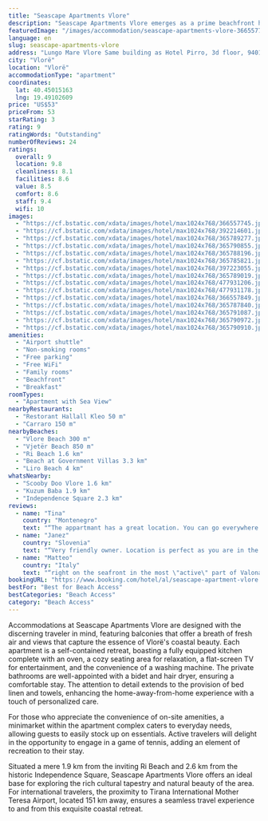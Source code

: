 ```yaml
---
title: "Seascape Apartments Vlore"
description: "Seascape Apartments Vlore emerges as a prime beachfront haven in the vibrant city of Vlorë, perfectly positioned just a stone's throw away from the pristine Vlore Beach and a brief stroll from the serene Vjetër Beach."
featuredImage: "/images/accommodation/seascape-apartments-vlore-366557745.jpg"
language: en
slug: seascape-apartments-vlore
address: "Lungo Mare Vlore Same building as Hotel Pirro, 3d floor, 9401 Vlorë, Albania"
city: "Vlorë"
location: "Vlorë"
accommodationType: "apartment"
coordinates:
  lat: 40.45015163
  lng: 19.49102609
price: "US$53"
priceFrom: 53
starRating: 3
rating: 9
ratingWords: "Outstanding"
numberOfReviews: 24
ratings:
  overall: 9
  location: 9.8
  cleanliness: 8.1
  facilities: 8.6
  value: 8.5
  comfort: 8.6
  staff: 9.4
  wifi: 10
images:
  - "https://cf.bstatic.com/xdata/images/hotel/max1024x768/366557745.jpg?k=f658276ed1381a8f4deff7b297eed28599b4dc52428738b345c692c598c4cb3f&o=&hp=1"
  - "https://cf.bstatic.com/xdata/images/hotel/max1024x768/392214601.jpg?k=54c60e8e2a2b91845b0a16b4a731351d6207b3208e678b2249cc0cfdceae578c&o=&hp=1"
  - "https://cf.bstatic.com/xdata/images/hotel/max1024x768/365789277.jpg?k=88e6168fe0e2f54ce42dc811cff697d5a3f2f6211f3ae8513a0df4432549fc4d&o=&hp=1"
  - "https://cf.bstatic.com/xdata/images/hotel/max1024x768/365790855.jpg?k=6194c4a0a5aa95a4d4322077f5e12a7d4148804bf896877106c9eb79ca6a3c8c&o=&hp=1"
  - "https://cf.bstatic.com/xdata/images/hotel/max1024x768/365788196.jpg?k=3f95ce4362c144089a65c3ce3857cd75461cbb22e2df61aed77973b21d39647c&o=&hp=1"
  - "https://cf.bstatic.com/xdata/images/hotel/max1024x768/365785821.jpg?k=26d21ced0910ae8ba9fd7c587d00aee07fc56c36fc2a9e6e3baab8d2eba6c417&o=&hp=1"
  - "https://cf.bstatic.com/xdata/images/hotel/max1024x768/397223055.jpg?k=6bee4067915337c116a4bb5e60daa3c35afa22f86f4373718dbc82dc50b5e1e8&o=&hp=1"
  - "https://cf.bstatic.com/xdata/images/hotel/max1024x768/365789019.jpg?k=5873c8a814268bc40627d4c3e93574669f749dce40b90f23ac2404e7454028aa&o=&hp=1"
  - "https://cf.bstatic.com/xdata/images/hotel/max1024x768/477931206.jpg?k=382b4baddb02c9595461f32e48472dc6598914f7ab3920539c7d35b80964a51f&o=&hp=1"
  - "https://cf.bstatic.com/xdata/images/hotel/max1024x768/477931178.jpg?k=cea2e6d592a0b039ad5bf3637c8dc04e377cc690faa582454836c101e4de6582&o=&hp=1"
  - "https://cf.bstatic.com/xdata/images/hotel/max1024x768/366557849.jpg?k=2d52ec9aad9368ff6873e38559062d52fe2352b68111ca219206d5dfec4424bd&o=&hp=1"
  - "https://cf.bstatic.com/xdata/images/hotel/max1024x768/365787840.jpg?k=83ef5e3748877842cf332a41d244c790d8d561272f16ebf58059dbbe170d9011&o=&hp=1"
  - "https://cf.bstatic.com/xdata/images/hotel/max1024x768/365791087.jpg?k=2e1a3911dd549259954206bdf71fe9a9c7400be39db9822e0097d54b7bcd69f6&o=&hp=1"
  - "https://cf.bstatic.com/xdata/images/hotel/max1024x768/365790972.jpg?k=ae6c9cd1d5fbeac9a34a00e60ba92fd52a3642ca19a559327a627f91e1af4ce3&o=&hp=1"
  - "https://cf.bstatic.com/xdata/images/hotel/max1024x768/365790910.jpg?k=18595e10314904abbaa93f5151558d549e6a0b519929202d813bc9f270691bb1&o=&hp=1"
amenities:
  - "Airport shuttle"
  - "Non-smoking rooms"
  - "Free parking"
  - "Free WiFi"
  - "Family rooms"
  - "Beachfront"
  - "Breakfast"
roomTypes:
  - "Apartment with Sea View"
nearbyRestaurants:
  - "Restorant Hallall Kleo 50 m"
  - "Carraro 150 m"
nearbyBeaches:
  - "Vlore Beach 300 m"
  - "Vjetër Beach 850 m"
  - "Ri Beach 1.6 km"
  - "Beach at Government Villas 3.3 km"
  - "Liro Beach 4 km"
whatsNearby:
  - "Scooby Doo Vlore 1.6 km"
  - "Kuzum Baba 1.9 km"
  - "Independence Square 2.3 km"
reviews:
  - name: "Tina"
    country: "Montenegro"
    text: "“The appartmant has a great location. You can go everywhere by foot. The main promenade is there, restaurants, markets. The seevew is also nice. You also have a beach not far from the appartmant, but if you realy want to enjoy I would recomand to...”"
  - name: "Janez"
    country: "Slovenia"
    text: "“Very friendly owner. Location is perfect as you are in the middle of happening. We were there as family over weekend and we enjoyed very much. Close to the beach, close to restaurants, shop's.,...”"
  - name: "Matteo"
    country: "Italy"
    text: "“right on the seafront in the most \"active\" part of Valona during summer.”"
bookingURL: "https://www.booking.com/hotel/al/seascape-apartment-vlore.en-gb.html?aid=8035640"
bestFor: "Best for Beach Access"
bestCategories: "Beach Access"
category: "Beach Access"
---
```


Accommodations at Seascape Apartments Vlore are designed with the discerning traveler in mind, featuring balconies that offer a breath of fresh air and views that capture the essence of Vlorë's coastal beauty. Each apartment is a self-contained retreat, boasting a fully equipped kitchen complete with an oven, a cozy seating area for relaxation, a flat-screen TV for entertainment, and the convenience of a washing machine. The private bathrooms are well-appointed with a bidet and hair dryer, ensuring a comfortable stay. The attention to detail extends to the provision of bed linen and towels, enhancing the home-away-from-home experience with a touch of personalized care.

For those who appreciate the convenience of on-site amenities, a minimarket within the apartment complex caters to everyday needs, allowing guests to easily stock up on essentials. Active travelers will delight in the opportunity to engage in a game of tennis, adding an element of recreation to their stay.

Situated a mere 1.9 km from the inviting Ri Beach and 2.6 km from the historic Independence Square, Seascape Apartments Vlore offers an ideal base for exploring the rich cultural tapestry and natural beauty of the area. For international travelers, the proximity to Tirana International Mother Teresa Airport, located 151 km away, ensures a seamless travel experience to and from this exquisite coastal retreat.